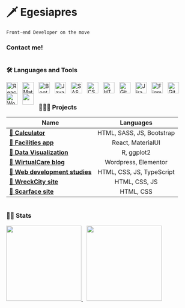 # 🗡️ Egesiapres

`Front-end Developer on the move`

### Contact me!

#

### 🛠️ Languages and Tools

<img align="left" alt="React" width="30px" style="padding-right:10px;" src="https://cdn.jsdelivr.net/gh/devicons/devicon/icons/react/react-original.svg" />
<img align="left" alt="MaterialUI" width="30px" style="padding-right:10px;" src="https://cdn.jsdelivr.net/gh/devicons/devicon/icons/materialui/materialui-plain.svg" />
<img align="left" alt="Bootstrap" width="30px" style="padding-right:10px;" src="https://cdn.jsdelivr.net/gh/devicons/devicon/icons/bootstrap/bootstrap-original.svg" />        
<img align="left" alt="JavaScript" width="30px" style="padding-right:10px;" src="https://cdn.jsdelivr.net/gh/devicons/devicon/icons/javascript/javascript-plain.svg" />
<img align="left" alt="SASS" width="30px" style="padding-right:10px;" src="https://cdn.jsdelivr.net/gh/devicons/devicon/icons/sass/sass-original.svg" />
<img align="left" alt="CSS" width="30px" style="padding-right:10px;" src="https://cdn.jsdelivr.net/gh/devicons/devicon/icons/css3/css3-plain.svg" />
<img align="left" alt="HTML" width="30px" style="padding-right:10px;" src="https://cdn.jsdelivr.net/gh/devicons/devicon/icons/html5/html5-plain.svg" />
<img align="left" alt="Git" width="30px" style="padding-right:10px;" src="https://cdn.jsdelivr.net/gh/devicons/devicon/icons/git/git-original.svg" />
<img align="left" alt="Jira" width="30px" style="padding-right:10px;" src="https://cdn.jsdelivr.net/gh/devicons/devicon/icons/jira/jira-original.svg" />
<img align="left" alt="Figma" width="30px" style="padding-right:10px;" src="https://cdn.jsdelivr.net/gh/devicons/devicon/icons/figma/figma-original.svg" />
<img align="left" alt="GitHub" width="30px" style="padding-right:10px;" src="https://cdn.jsdelivr.net/gh/devicons/devicon/icons/github/github-original.svg" />
<img align="left" alt="WordPress" width="30px" style="padding-right:10px;" src="https://cdn.jsdelivr.net/gh/devicons/devicon/icons/wordpress/wordpress-plain.svg" />
<img align="left" alt="LaTex" width="30px" style="padding-right:10px; color: #ffffff" src="https://cdn.jsdelivr.net/gh/devicons/devicon/icons/latex/latex-original.svg" />
<br />

#

### 👨🏼‍🏭 Projects

| Name | Languages |
| --- | :---: |
| [**🔗 Calculator**](https://github.com/Egesiapres/bootstrap-calculator) | HTML, SASS, JS, Bootstrap |
| [**🔗 Facilities app**](https://github.com/Egesiapres/facilities-app) | React, MaterialUI |
| [**🔗 Data Visualization**](https://github.com/Egesiapres/dataViz) | R, ggplot2 |
| [**🔗 WirtualCare blog**](https://github.com/Egesiapres/wirtualCare-blog) | Wordpress, Elementor |
| [**🔗 Web development studies**](https://github.com/Egesiapres/webDev-skills) | HTML, CSS, JS, TypeScript |
| [**🔗 WreckCity site**](https://github.com/Egesiapres/wreckCity-site) | HTML, CSS, JS |
| [**🔗 Scarface site**](https://github.com/Egesiapres/scarface-site) | HTML, CSS |

#

### 🕵🏼 Stats

<a href="https://github.com/egesiapres/github-readme-stats" title="GitHub Stats Card" style="margin-right: 10px">
  <img height="200px" src="https://github-readme-stats.vercel.app/api?username=Egesiapres&show_icons=true&theme=tokyonight&show=reviews&rank_icon=github">
</a>
<a href="https://github.com/anuraghazra/github-readme-stats" title="GitHub Top Languages Card">
  <img height="200px" src="https://github-readme-stats.vercel.app/api/top-langs/?username=Egesiapres&layout=compact&theme=tokyonight&langs_count=10&hide=r,php&card_width=400">
</a>

<!--START_SECTION:SHOW_LANGUAGE-->
<!--END_SECTION:SHOW-->
